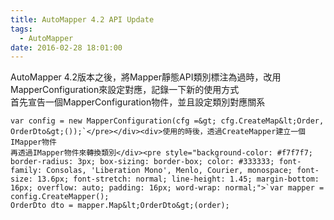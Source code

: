 ```yaml
---
title: AutoMapper 4.2 API Update
tags:
  - AutoMapper
date: 2016-02-28 18:01:00
---
```


<div>AutoMapper 4.2版本之後，將Mapper靜態API類別標注為過時，改用MapperConfiguration來設定對應，記錄一下新的使用方式</div>
首先宣告一個MapperConfiguration物件，並且設定類別對應關系
<div>

    var config = new MapperConfiguration(cfg =&gt; cfg.CreateMap&lt;Order, OrderDto&gt;());`</pre></div><div>使用的時後，透過CreateMapper建立一個IMapper物件
    再透過IMapper物件來轉換類別</div><pre style="background-color: #f7f7f7; border-radius: 3px; box-sizing: border-box; color: #333333; font-family: Consolas, 'Liberation Mono', Menlo, Courier, monospace; font-size: 13.6px; font-stretch: normal; line-height: 1.45; margin-bottom: 16px; overflow: auto; padding: 16px; word-wrap: normal;">`var mapper = config.CreateMapper();
    OrderDto dto = mapper.Map&lt;OrderDto&gt;(order);